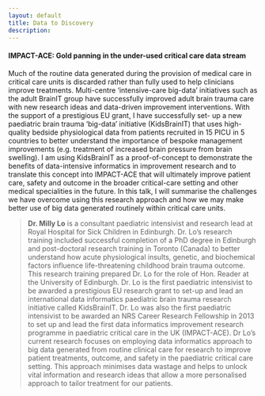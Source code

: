 ```yaml
---
layout: default
title: Data to Discovery
description:
---
```


#### IMPACT-ACE: Gold panning in the under-used critical care data stream

Much of the routine data generated during the provision of medical care in critical care units is discarded rather than fully used to help clinicians improve treatments. Multi-centre ‘intensive-care big-data’ initiatives such as the adult BrainIT group have successfully improved adult brain trauma care with new research ideas and data-driven improvement interventions. With the support of a prestigious EU grant, I have successfully set- up a new paediatric brain trauma ‘big-data’ initiative (KidsBrainIT) that uses high-quality bedside physiological data from patients recruited in 15 PICU in 5 countries to better understand the importance of bespoke management improvements (e.g. treatment of increased brain pressure from brain swelling). I am using KidsBrainIT as a proof-of-concept to demonstrate the benefits of data-intensive informatics in improvement research and to translate this concept into IMPACT-ACE that will ultimately improve patient care, safety and outcome in the broader critical-care setting and other medical specialities in the future. In this talk, I will summarise the challenges we have overcome using this research approach and how we may make better use of big data generated routinely within critical care units.

> **Dr. Milly Lo** is a consultant paediatric intensivist and research lead at Royal Hospital for Sick Children in Edinburgh. Dr. Lo’s research training included successful completion of a PhD degree in Edinburgh and post-doctoral research training in Toronto (Canada) to better understand how acute physiological insults, genetic, and biochemical factors influence life-threatening childhood brain trauma outcome. This research training prepared Dr. Lo for the role of Hon. Reader at the University of Edinburgh. Dr. Lo is the first paediatric intensivist to be awarded a prestigious EU research grant to set-up and lead an international data informatics paediatric brain trauma research initiative called KidsBrainIT. Dr. Lo was also the first paediatric intensivist to be awarded an NRS Career Research Fellowship in 2013 to set up and lead the first data informatics improvement research programme in paediatric critical care in the UK (IMPACT-ACE). Dr Lo’s current research focuses on employing data informatics approach to big data generated from routine clinical care for research to improve patient treatments, outcome, and safety in the paediatric critical care setting. This approach minimises data wastage and helps to unlock vital information and research ideas that allow a more personalised approach to tailor treatment for our patients.

